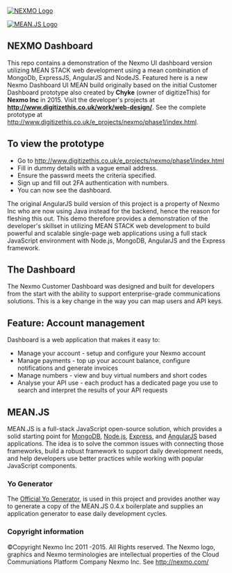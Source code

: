 [![NEXMO Logo](http://www.digitizethis.co.uk/e_projects/nexmo/phase1/img/nexmo_logo_alt.gif)](http://nexmo.com/)

[![MEAN.JS Logo](http://meanjs.org/img/logo-small.png)](http://meanjs.org/)

## NEXMO Dashboard
This repo contains a demonstration of the Nexmo UI dashboard version utilizing MEAN STACK web development using a mean combination of MongoDb, ExpressJS, AngularJS and NodeJS.
Featured here is a new Nexmo Dashboard UI MEAN build originally based on the initial Customer Dashboard prototype also created by **Chyke** (owner of digitizeThis) for **Nexmo Inc** in 2015.
Visit the developer's projects at **http://www.digitizethis.co.uk/work/web-design/**.
See the complete prototype at http://www.digitizethis.co.uk/e_projects/nexmo/phase1/index.html.

## To view the prototype
* Go to http://www.digitizethis.co.uk/e_projects/nexmo/phase1/index.html
* Fill in dummy details with a vague email address.
* Ensure the passwrd meets the criteria specified.
* Sign up and fill out 2FA authentication with numbers.
* You can now see the dashboard.

The original AngularJS build version of this project is a property of Nexmo Inc who are now using Java instead for the backend, hence the reason for fleshing this out.
This demo therefore provides a demonstration of the developer's skillset in utilizing MEAN STACK web development to build powerful and scalable single-page web applications using a full stack JavaScript environment with Node.js, MongoDB, AngularJS and the Express framework.

## The Dashboard
The Nexmo Customer Dashboard was designed and built for developers from the start with the ability to support enterprise-grade communications solutions. This is a key change in the way you can map users and API keys.

## Feature: Account management
Dashboard is a web application that makes it easy to:
* Manage your account - setup and configure your Nexmo account
* Manage payments - top up your account balance, configure notifications and generate invoices
* Manage numbers - view and buy virtual numbers and short codes
* Analyse your API use - each product has a dedicated page you use to search and interpret the results of your API requests

## MEAN.JS
MEAN.JS is a full-stack JavaScript open-source solution, which provides a solid starting point for [MongoDB](http://www.mongodb.org/), [Node.js](http://www.nodejs.org/), [Express](http://expressjs.com/), and [AngularJS](http://angularjs.org/) based applications. The idea is to solve the common issues with connecting those frameworks, build a robust framework to support daily development needs, and help developers use better practices while working with popular JavaScript components.

### Yo Generator
The [Official Yo Generator](http://meanjs.org/generator.html), is used in this project and provides another way to generate a copy of the MEAN.JS 0.4.x boilerplate and supplies an application generator to ease daily development cycles.

### Copyright information
©Copyright Nexmo Inc 2011 -2015. All Rights reserved.
The Nexmo logo, graphics and Nexmo terminologies are intellectual properties of the Cloud Communiations Platform Company Nexmo Inc. See http://nexmo.com/


